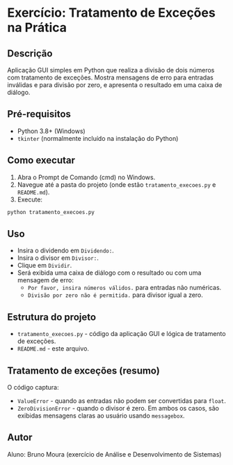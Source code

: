 # Exercício: Tratamento de Exceções na Prática

## Descrição
Aplicação GUI simples em Python que realiza a divisão de dois números com tratamento de exceções. Mostra mensagens de erro para entradas inválidas e para divisão por zero, e apresenta o resultado em uma caixa de diálogo.

## Pré-requisitos
- Python 3.8+ (Windows)
- `tkinter` (normalmente incluído na instalação do Python)

## Como executar
1. Abra o Prompt de Comando (cmd) no Windows.
2. Navegue até a pasta do projeto (onde estão `tratamento_execoes.py` e `README.md`).
3. Execute:

```bat
python tratamento_execoes.py
```

## Uso
- Insira o dividendo em `Dividendo:`.
- Insira o divisor em `Divisor:`.
- Clique em `Dividir`.
- Será exibida uma caixa de diálogo com o resultado ou com uma mensagem de erro:
  - `Por favor, insira números válidos.` para entradas não numéricas.
  - `Divisão por zero não é permitida.` para divisor igual a zero.

## Estrutura do projeto
- `tratamento_execoes.py` - código da aplicação GUI e lógica de tratamento de exceções.
- `README.md` - este arquivo.

## Tratamento de exceções (resumo)
O código captura:
- `ValueError` - quando as entradas não podem ser convertidas para `float`.
- `ZeroDivisionError` - quando o divisor é zero.
Em ambos os casos, são exibidas mensagens claras ao usuário usando `messagebox`.

## Autor
Aluno: Bruno Moura (exercício de Análise e Desenvolvimento de Sistemas)

